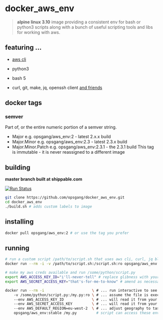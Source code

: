 [1]: http://docs.aws.amazon.com/cli/latest/reference "use aws apis from cmd line"
[2]: build/install_essentials.sh "common GNU tools useful for automation"
# docker\_aws\_env

>
> **alpine linux 3.10** image providing a consistent env
> for bash or python3 scripts along with a bunch of
> useful scripting tools and libs for working with aws.
>

## featuring ...

* [aws cli][1]

* python3

* bash 5

* curl, git, make, jq, openssh client [and friends][2]

## docker tags

### semver

Part of, or the entire numeric portion of a semver string.

* Major
    e.g. opsgang/aws\_env:2 - latest 2.x.x build
* Major.Minor
    e.g. opsgang/aws\_env:2.3 - latest 2.3.x build
* Major.Minor.Patch
    e.g. opsgang/aws\_env:2.3.1 - the 2.3.1 build
    This tag is immutable - it is never reassigned to a different image

## building

**master branch built at shippable.com**

[![Run Status](https://api.shippable.com/projects/589464f08d80360f008b754e/badge?branch=master)](https://app.shippable.com/projects/589464f08d80360f008b754e)

```bash
git clone https://github.com/opsgang/docker_aws_env.git
cd docker_aws_env
./build.sh # adds custom labels to image
```

## installing

```bash
docker pull opsgang/aws_env:2 # or use the tag you prefer
```

## running

```bash
# run a custom script /path/to/script.sh that uses aws cli, curl, jq blah ...
docker run --rm -i -v /path/to/script.sh:/script.sh:ro opsgang/aws_env:stable /script.sh
```

```bash
# make my aws creds available and run /some/python/script.py
export AWS_ACCESS_KEY_ID="i'll-never-tell" # replace glibness with your access key
export AWS_SECRET_ACCESS_KEY="that's-for-me-to-know" # amend as necessary

docker run --rm -i                      \ # ... run interactive to see stdout / stderr
    -v /some/python/script.py:/my.py:ro \ # ... assume the file is executable
    --env AWS_ACCESS_KEY_ID             \ # ... will read it from your env
    --env AWS_SECRET_ACCESS_KEY         \ # ... will read it from your env
    --env AWS_DEFAULT_REGION=eu-west-2  \ # ... adjust geography to taste
    opsgang/aws_env:stable /my.py         # script can access these env vars
```
